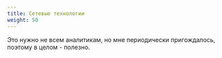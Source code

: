 ```yaml
---
title: Сетевые технологии
weight: 50
---
```


Это нужно не всем аналитикам, но мне периодически пригождалось, поэтому в целом - полезно.
